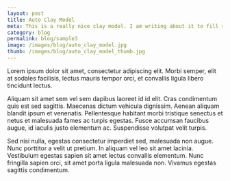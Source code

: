 ```yaml
---
layout: post
title: Auto Clay Model
meta: This is a really nice clay model. I am writing about it to fill some space.
category: blog
permalink: blog/sample3
image: /images/blog/auto_clay_model.jpg
thumb: /images/blog/auto_clay_model_thumb.jpg
---
```


Lorem ipsum dolor sit amet, consectetur adipiscing elit. Morbi semper, elit at sodales facilisis, lectus mauris tempor orci, et convallis ligula libero tincidunt lectus. 

Aliquam sit amet sem vel sem dapibus laoreet id id elit. Cras condimentum quis est sed sagittis. Maecenas dictum vehicula dignissim. Aenean aliquam blandit ipsum et venenatis. Pellentesque habitant morbi tristique senectus et netus et malesuada fames ac turpis egestas. Fusce accumsan faucibus augue, id iaculis justo elementum ac. Suspendisse volutpat velit turpis. 

Sed nisi nulla, egestas consectetur imperdiet sed, malesuada non augue. Nunc porttitor a velit ut pretium. In aliquam vel leo sit amet lacinia. Vestibulum egestas sapien sit amet lectus convallis elementum. Nunc fringilla sapien orci, sit amet porta ligula malesuada non. Vivamus egestas sagittis condimentum. 